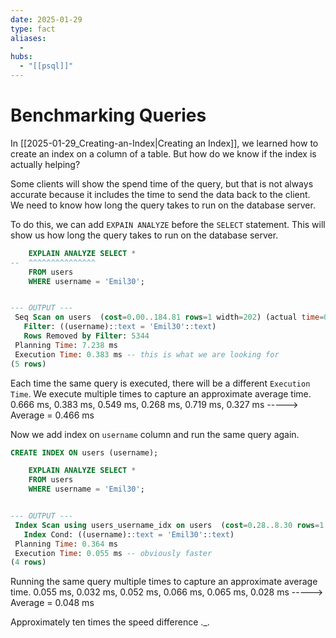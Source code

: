 ```yaml
---
date: 2025-01-29
type: fact
aliases:
  -
hubs:
  - "[[psql]]"
---
```


# Benchmarking Queries

In [[2025-01-29_Creating-an-Index|Creating an Index]], we learned how to create an index on a column of a table. But how do we know if the index is actually helping?

Some clients will show the spend time of the query, but that is not always accurate because it includes the time to send the data back to the client. We need to know how long the query takes to run on the database server.

To do this, we can add `EXPAIN ANALYZE` before the `SELECT` statement. This will show us how long the query takes to run on the database server.

```sql
    EXPLAIN ANALYZE SELECT *
--  ^^^^^^^^^^^^^^^
    FROM users
    WHERE username = 'Emil30';


--- OUTPUT ---
 Seq Scan on users  (cost=0.00..184.81 rows=1 width=202) (actual time=0.076..0.360 rows=1 loops=1)
   Filter: ((username)::text = 'Emil30'::text)
   Rows Removed by Filter: 5344
 Planning Time: 7.238 ms
 Execution Time: 0.383 ms -- this is what we are looking for
(5 rows)
```
Each time the same query is executed, there will be a different `Execution Time`. We execute multiple times to capture an approximate average time.
0.666 ms, 0.383 ms, 0.549 ms, 0.268 ms, 0.719 ms, 0.327 ms -----> Average = 0.466 ms

Now we add index on `username` column and run the same query again.

```sql
CREATE INDEX ON users (username);
```

```sql
    EXPLAIN ANALYZE SELECT *
    FROM users
    WHERE username = 'Emil30';


--- OUTPUT ---
 Index Scan using users_username_idx on users  (cost=0.28..8.30 rows=1 width=202) (actual time=0.030..0.031 rows=1 loops=1)
   Index Cond: ((username)::text = 'Emil30'::text)
 Planning Time: 0.364 ms
 Execution Time: 0.055 ms -- obviously faster
(4 rows)
```

Running the same query multiple times to capture an approximate average time.
0.055 ms, 0.032 ms, 0.052 ms, 0.066 ms, 0.065 ms, 0.028 ms -----> Average = 0.048 ms


Approximately ten times the speed difference ._.



